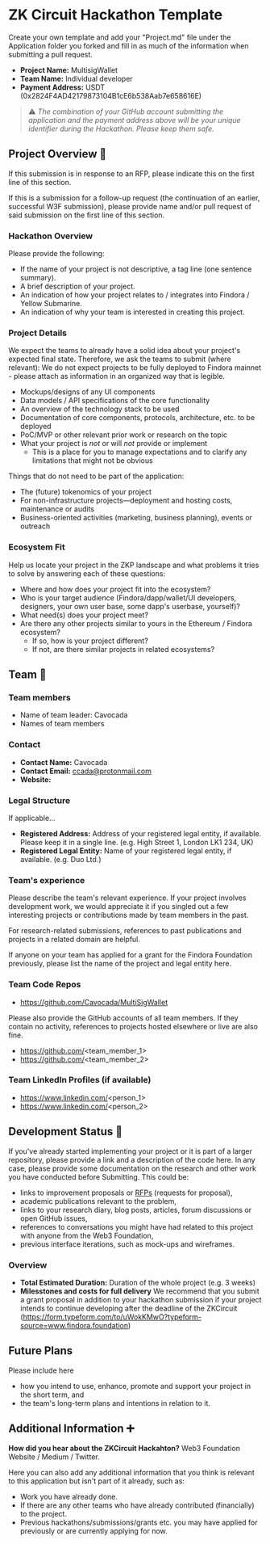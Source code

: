 # ZK Circuit Hackathon Template
Create your own template and add your "Project.md" file under the Application folder you forked and fill in as much of the information when submitting a pull request. 

- **Project Name:** MultisigWallet
- **Team Name:** Individual developer
- **Payment Address:** USDT (0x2824F4AD42179873104B1cE6b538Aab7e658616E)

> ⚠️ *The combination of your GitHub account submitting the application and the payment address above will be your unique identifier during the Hackathon. Please keep them safe.*

## Project Overview :page_facing_up:

If this submission is in response to an RFP, please indicate this on the first line of this section.

If this is a submission for a follow-up request (the continuation of an earlier, successful W3F submission), please provide name and/or pull request of said submission on the first line of this section.

### Hackathon Overview

Please provide the following:

- If the name of your project is not descriptive, a tag line (one sentence summary).
- A brief description of your project.
- An indication of how your project relates to / integrates into Findora / Yellow Submarine.
- An indication of why your team is interested in creating this project.

### Project Details

We expect the teams to already have a solid idea about your project's expected final state. Therefore, we ask the teams to submit (where relevant):
We do not expect projects to be fully deployed to Findora mainnet - please attach as information in an organized way that is legible. 

- Mockups/designs of any UI components
- Data models / API specifications of the core functionality
- An overview of the technology stack to be used
- Documentation of core components, protocols, architecture, etc. to be deployed
- PoC/MVP or other relevant prior work or research on the topic
- What your project is _not_ or will _not_ provide or implement
  - This is a place for you to manage expectations and to clarify any limitations that might not be obvious

Things that do not need to be part of the application:
- The (future) tokenomics of your project 
- For non-infrastructure projects—deployment and hosting costs, maintenance or audits
- Business-oriented activities (marketing, business planning), events or outreach

### Ecosystem Fit

Help us locate your project in the ZKP landscape and what problems it tries to solve by answering each of these questions:

- Where and how does your project fit into the ecosystem?
- Who is your target audience (Findora/dapp/wallet/UI developers, designers, your own user base, some dapp's userbase, yourself)?
- What need(s) does your project meet?
- Are there any other projects similar to yours in the Ethereum / Findora ecosystem?
  - If so, how is your project different?
  - If not, are there similar projects in related ecosystems?

## Team :busts_in_silhouette:

### Team members

- Name of team leader: Cavocada
- Names of team members

### Contact

- **Contact Name:** Cavocada
- **Contact Email:** ccada@protonmail.com
- **Website:**

### Legal Structure

If applicable...
- **Registered Address:** Address of your registered legal entity, if available. Please keep it in a single line. (e.g. High Street 1, London LK1 234, UK)
- **Registered Legal Entity:** Name of your registered legal entity, if available. (e.g. Duo Ltd.)

### Team's experience

Please describe the team's relevant experience. If your project involves development work, 
we would appreciate it if you singled out a few interesting projects or contributions made by team members in the past. 

For research-related submissions, references to past publications and projects in a related domain are helpful.

If anyone on your team has applied for a grant for the Findora Foundation previously, please list the name of the project and legal entity here.

### Team Code Repos

- https://github.com/Cavocada/MultiSigWallet

Please also provide the GitHub accounts of all team members. If they contain no activity, references to projects hosted elsewhere or live are also fine.

- https://github.com/<team_member_1>
- https://github.com/<team_member_2>

### Team LinkedIn Profiles (if available)

- https://www.linkedin.com/<person_1>
- https://www.linkedin.com/<person_2>

## Development Status :open_book:

If you've already started implementing your project or it is part of a larger repository, please provide a link and a description of the code here. 
In any case, please provide some documentation on the research and other work you have conducted before Submitting. This could be:

- links to improvement proposals or [RFPs](https://github.com/w3f/Grants-Program/tree/master/rfp-proposal) (requests for proposal),
- academic publications relevant to the problem,
- links to your research diary, blog posts, articles, forum discussions or open GitHub issues,
- references to conversations you might have had related to this project with anyone from the Web3 Foundation,
- previous interface iterations, such as mock-ups and wireframes.


### Overview

- **Total Estimated Duration:** Duration of the whole project (e.g. 3 weeks)
- **Milesstones and costs for full delivery** We recommend that you submit a grant proposal in addition to your hackathon submission if your project intends to continue developing after the deadline of the ZKCircuit (https://form.typeform.com/to/uWokKMwO?typeform-source=www.findora.foundation)


## Future Plans

Please include here

- how you intend to use, enhance, promote and support your project in the short term, and
- the team's long-term plans and intentions in relation to it.


## Additional Information :heavy_plus_sign:

**How did you hear about the ZKCircuit Hackahton?** Web3 Foundation Website / Medium / Twitter.

Here you can also add any additional information that you think is relevant to this application but isn't part of it already, such as:

- Work you have already done.
- If there are any other teams who have already contributed (financially) to the project.
- Previous hackathons/submissions/grants etc. you may have applied for previously or are currently applying for now.
